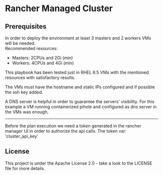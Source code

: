 # Rancher Managed Cluster

## Prerequisites

In order to deploy the environment at least 3 masters and 2 workers VMs will be needed.  
Recommended resources:
 - Masters: 2CPUs and 2Gi (min) 
 - Workers: 4CPUs and 4Gi (min) 

This playbook has been tested just in RHEL 8.5 VMs with the mentioned resources with satisfactory results.

The VMs must have the hostname and static IPs configured and if possible the ssh key added. 

A DNS server is helpful in order to guarantee the servers' visibility. For this example a VM running containerized pihole and configured as dns server in the VMs was enough.

***
Before the plan execution we need a token generated in the rancher manager UI in order to authorize the api calls. The token var: 'cluster_api_key'


## License

This project is under the Apache License 2.0 - take a look to the LICENSE file for more details.
